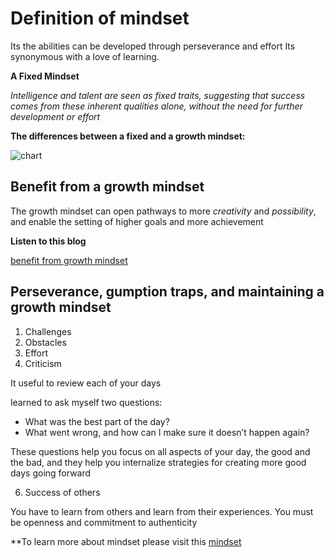 

# Definition of mindset
		

Its the abilities can be developed through perseverance and effort 
Its synonymous with a love of learning.
		

		

**A Fixed Mindset**
		

*Intelligence and talent are seen as fixed traits, suggesting that success comes from these inherent qualities alone, without the need for further development or effort*
		

		

**The differences between a fixed and a growth mindset:**
		
![chart](https://i2.wp.com/atlassianblog.wpengine.com/wp-content/uploads/NewGrowthMindset2.png?resize=768%2C960&ssl=1)
		

		

## Benefit from a growth mindset
		

The growth mindset can open pathways to more *creativity* and *possibility*, and enable the setting of higher goals and more achievement
		

		

**Listen to this blog**
		

[benefit from growth mindset](https://soundcloud.com/atlassian-software/perseverance-gumption-traps-and-maintaining-a-growth-mindset?utm_source=clipboard&utm_campaign=wtshare&utm_medium=widget&utm_content=https%253A%252F%252Fsoundcloud.com%252Fatlassian-software%252Fperseverance-gumption-traps-and-maintaining-a-growth-mindset)
		

		
## Perseverance, gumption traps, and maintaining a growth mindset
1. Challenges
2. Obstacles
3. Effort
4. Criticism
		

It useful to review each of your days
		

learned to ask myself two questions:
* What was the best part of the day?
* What went wrong, and how can I make sure it doesn’t happen again?
		

These questions help you focus on all aspects of your day, the good and the bad, and they help you internalize strategies for creating more good days going forward
		

6. Success of others
		

You have to learn from others and learn from their experiences. 
You must be openness and commitment to authenticity
		

		

**To learn more about mindset please visit this 
[mindset](https://www.atlassian.com/blog/inside-atlassian/growth-mindset)




